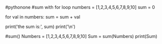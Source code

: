 #pythonone
#sum with for loop
numbers = [1,2,3,4,5,6,7,8,9,10]
sum = 0

for val in numbers:
    sum = sum + val
    
print('the sum is:', sum)
print('\n')

#sum()
Numbers = [1,2,3,4,5,6,7,8,9,10]
Sum = sum(Numbers)
print(Sum)
